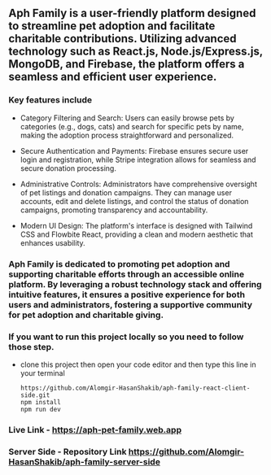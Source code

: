 ## Aph Family is a user-friendly platform designed to streamline pet adoption and facilitate charitable contributions. Utilizing advanced technology such as React.js, Node.js/Express.js, MongoDB, and Firebase, the platform offers a seamless and efficient user experience. 

### Key features include

- Category Filtering and Search: Users can easily browse pets by categories (e.g., dogs, cats) and search for specific pets by name, making the adoption process straightforward and personalized.

- Secure Authentication and Payments: Firebase ensures secure user login and registration, while Stripe integration allows for seamless and secure donation processing.

- Administrative Controls: Administrators have comprehensive oversight of pet listings and donation campaigns. They can manage user accounts, edit and delete listings, and control the status of donation campaigns, promoting transparency and accountability.

- Modern UI Design: The platform's interface is designed with Tailwind CSS and Flowbite React, providing a clean and modern aesthetic that enhances usability.

### Aph Family is dedicated to promoting pet adoption and supporting charitable efforts through an accessible online platform. By leveraging a robust technology stack and offering intuitive features, it ensures a positive experience for both users and administrators, fostering a supportive community for pet adoption and charitable giving.

### If you want to run this project locally so you need to follow those step.
- clone this project then open your code editor and then type this line in your terminal
  ```node
  https://github.com/Alomgir-HasanShakib/aph-family-react-client-side.git
  npm install
  npm run dev
### Live Link - https://aph-pet-family.web.app
### Server Side - Repository Link https://github.com/Alomgir-HasanShakib/aph-family-server-side
